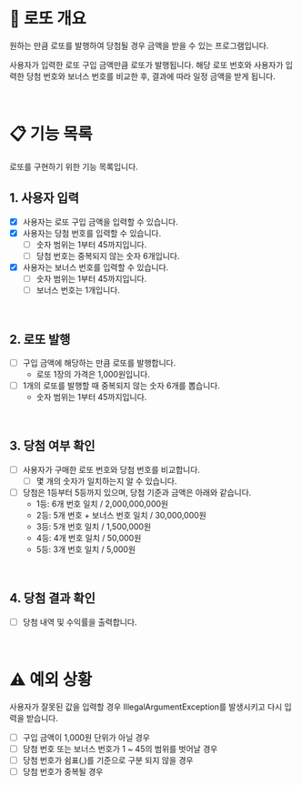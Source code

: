 # 💸 로또 개요
원하는 만큼 로또를 발행하여 당첨될 경우 금액을 받을 수 있는 프로그램입니다.

사용자가 입력한 로또 구입 금액만큼 로또가 발행됩니다.
해당 로또 번호와 사용자가 입력한 당첨 번호와 보너스 번호를 비교한 후, 결과에 따라 일정 금액을 받게 됩니다.

<br>

# 📋 기능 목록

로또를 구현하기 위한 기능 목록입니다.

## 1. 사용자 입력
- [x] 사용자는 로또 구입 금액을 입력할 수 있습니다.
- [x] 사용자는 당첨 번호를 입력할 수 있습니다.
  - [ ] 숫자 범위는 1부터 45까지입니다.
  - [ ] 당첨 번호는 중복되지 않는 숫자 6개입니다.
- [x] 사용자는 보너스 번호를 입력할 수 있습니다.
  - [ ] 숫자 범위는 1부터 45까지입니다.
  - [ ] 보너스 번호는 1개입니다.

<br>

## 2. 로또 발행
- [ ] 구입 금액에 해당하는 만큼 로또를 발행합니다.
  - 로또 1장의 가격은 1,000원입니다.
- [ ] 1개의 로또를 발행할 때 중복되지 않는 숫자 6개를 뽑습니다.
  - 숫자 범위는 1부터 45까지입니다.

<br>

## 3. 당첨 여부 확인
- [ ] 사용자가 구매한 로또 번호와 당첨 번호를 비교합니다.
  - [ ] 몇 개의 숫자가 일치하는지 알 수 있습니다.
- [ ] 당첨은 1등부터 5등까지 있으며, 당첨 기준과 금액은 아래와 같습니다.
  - 1등: 6개 번호 일치 / 2,000,000,000원
  - 2등: 5개 번호 + 보너스 번호 일치 / 30,000,000원
  - 3등: 5개 번호 일치 / 1,500,000원
  - 4등: 4개 번호 일치 / 50,000원
  - 5등: 3개 번호 일치 / 5,000원

<br>

## 4. 당첨 결과 확인
- [ ] 당첨 내역 및 수익률을 출력합니다.

<br>

# ⚠️ 예외 상황

사용자가 잘못된 값을 입력할 경우 IllegalArgumentException를 발생시키고 다시 입력을 받습니다.

- [ ] 구입 금액이 1,000원 단위가 아닐 경우
- [ ] 당첨 번호 또는 보너스 번호가 1 ~ 45의 범위를 벗어날 경우
- [ ] 당첨 번호가 쉼표(,)를 기준으로 구분 되지 않을 경우
- [ ] 당첨 번호가 중복될 경우